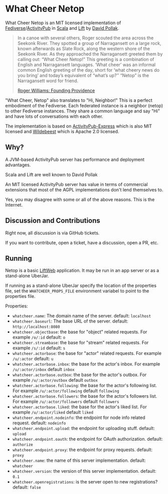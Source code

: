 # What Cheer Netop

What Cheer Netop is an MIT licensed implementation of [Fediverse](https://en.wikipedia.org/wiki/Fediverse)/[ActivityPub](https://en.wikipedia.org/wiki/ActivityPub)
in [Scala](https://www.scala-lang.org/) and [Lift](https://liftweb.net) by
[David Pollak](https://macaw.social/@dpp).


> In a canoe with several others, Roger scouted the area across the Seekonk River. They spotted a group of Narragansett on a large rock, known afterwards as Slate Rock, along the western shore of the Seekonk River. As they approached the Narragansett greeted them by calling out: “What Cheer Netop!” This greeting is a combination of English and Narragansett languages. ‘What cheer’ was an informal common English greeting of the day, short for ‘what cheery news do you bring’ and today’s equivalent of “what’s up?’’ “Netop” is the Narragansett word for friend.
>    
> [Roger Williams: Founding Providence](https://www.nps.gov/rowi/learn/historyculture/foundingprovidence.htm)

"What Cheer, Netop" also translates to "Hi, Neighbor!" This is a perfect embodiment of the Fediverse. Each federated instance is a neighbor (netop)
to other Fediverse instances. They share a common language and say "Hi" and have lots of conversations with each other.


The implementation is based on [ActivityPub-Express](https://github.com/immers-space/activitypub-express) which is also MIT licensed and
[Wildebeest](https://github.com/cloudflare/wildebeest) which is Apache 2.0 licensed.


## Why?

A JVM-based ActivityPub server has performance and deployment advantages.

Scala and Lift are well known to David Pollak

An MIT licensed ActivityPub server has value in terms of commercial extensions
that most of the AGPL implementations don't lend themselves to.

Yes, you may disagree with some or all of the above reasons. This is
the Internet.

## Discussion and Contributions

Right now, all discussion is via GitHub tickets.

If you want to contribute, open a ticket, have a discussion, open
a PR, etc.

## Running

Netop is a basic [LiftWeb](https://liftweb.net) application. It may be run in an app server or as a stand-alone
UberJar.

If running as a stand-alone UberJar specify the location of the properties file, set the `WHATCHEER_PROPS_FILE` environment
variabel to point to the properties file.

Properties:

* `whatcheer.name`: The domain name of the server. default: `localhost`
* `whatcheer.baseurl`: The base URL of the server. default: `http://localhost:8080`
* `whatcheer.objectbase`: the base for "object" related requests. For example `/o/:id` default: `o`
* `whatcheer.streambase`: the base for "stream" related requests. For example `/s/:id` default: `s`
* `whatcheer.actorbase`: the base for "actor" related requests. For example `/u/:actor` default: `u`
* `whatcheer.actorbase.inbox`: the base for the actor's inbox. For example `/u/:actor/inbox` default `inbox`
* `whatcheer.actorbase.outbox`: the base for the actor's outbox. For example `/u/:actor/outbox` default `outbox`
* `whatcheer.actorbase.following`: the base for the actor's following list. For example `/u/:actor/following` default `following`
* `whatcheer.actorbase.followers`: the base for the actor's followers list. For example `/u/:actor/followers` default `followers`
* `whatcheer.actorbase.liked`: the base for the actor's liked list. For example `/u/:actor/liked` default `liked`
* `whatcheer.endpoint.nodeinfo`: the endpoint for node info related request. default: `nodeinfo`
* `whatcheer.endpoint.upload`: the endpoint for uploading stuff. default: `upload`
* `whatcheer.endpoint.oauth`: the endpoint for OAuth authorization. default: `authorize`
* `whatcheer.endpoint.proxy`: the endpoint for proxy requests. default: `proxy`
* `whatcheer.name`: the name of this server implementation. default: `whatcheer`
* `whatcheer.version`: the version of this server implementation. default: `0.1`
* `whatcheer.openregistrations`: is the server open to new registrations? default: `false`